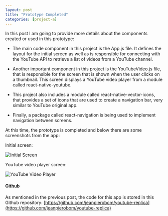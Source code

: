 ```yaml
---
layout: post
title: "Prototype Completed"
categories: [project-a]
---
```


In this post I am going to provide more details about the components created or used in this prototype:

- The main code component in this project is the App.js file. It defines the layout for the initial screen as well as is responsible for connecting with the YouTube API to retrieve a list of videos from a YouTube channel.

- Another important component in this project is the YouTubeVideo.js file, that is responsible for the screen that is shown when the user clicks on a thumbnail. This screen displays a YouTube video player from a module called react-native-youtube.

- This project also includes a module called react-native-vector-icons, that provides a set of icons that are used to create a navigation bar, very similar to YouTube original app.

- Finally, a package called react-navigation is being used to implement navigation between screens.

At this time, the prototype is completed and below there are some screenshots from the app:

Initial screen:

<img src="https://jeanpierobom.github.io/assets/images/screenshot-initial-screen.PNG" alt="Initial Screen">

YouTube video player screen:

<img src="https://jeanpierobom.github.io/assets/images/screenshot-video-player-screen.PNG" alt="YouTube Video Player">

#### Github

As mentioned in the previous post, the code for this app is stored in this Github repository: [https://github.com/jeanpierobom/youtube-replica](https://github.com/jeanpierobom/youtube-replica)
